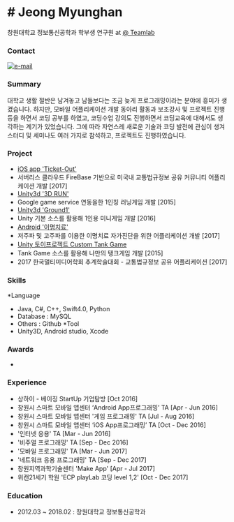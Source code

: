 # # Jeong Myunghan
창원대학교 정보통신공학과
학부생 연구원 at [@ Teamlab](http://ivis.kr)

### Contact 
[![e-mail](https://img.shields.io/badge/email-gjtjdud93@gmail.com-blue.svg)](mailto:jmh667722@gmail.com)

### Summary
대학교 생활 절반은 남겨놓고 남들보다는 조금 늦게 프로그래밍이라는 분야에 흥미가 생겼습니다. 하지만, 모바일 어플리케이션 개발 동아리 활동과 보조강사 및 프로젝트 진행 등을 하면서 코딩 공부를 하였고, 코딩수업 강의도 진행하면서 코딩교육에 대해서도 생각하는 계기가 있었습니다. 그에 따라 자연스레 새로운 기술과 코딩 발전에 관심이 생겨 스터디 및 세미나도 여러 가지로 참석하고, 프로젝트도 진행하였습니다.

### Project
* [iOS app 'Ticket-Out'](https://github.com/jmh6672/TicketOut)
* 서버리스 클라우드 FireBase 기반으로 미국내 교통법규정보 공유 커뮤니티 어플리케이션 개발  [2017] 
* [Unity3d '3D RUN'](https://github.com/jmh6672/Run_3D)
* Google game service 연동을한 1인칭 러닝게임 개발 [2015]
* [Unity3d 'Ground1'](https://github.com/jmh6672/ground1)
* Unity 기본 소스를 활용해 1인용 미니게임 개발 [2016]
* [Android '이명치료'](https://github.com/jmh6672/customTank)
* 저주파 및 고주파를 이용한 이명치료 자가진단을 위한 어플리케이션 개발 [2017] 	
* [Unity 토이프로젝트 Custom Tank Game](https://www.youtube.com/watch?v=Amq3xKltm-o)
* Tank Game 소스를 활용해 나만의 탱크게임 개발 [2015]
* 2017 한국멀티미디어학회 추계학술대회 - 교통법규정보 공유 어플리케이션 [2017]


### Skills
*Language
* Java, C#, C++, Swift4.0, Python
* Database : MySQL
* Others : Github
*Tool
* Unity3D, Android studio, Xcode

### Awards
* 

### Experience
* 상하이 - 베이징 StartUp 기업탐방 [Oct 2016]
* 창원시 스마트 모바일 앱센터 ‘Android App프로그래밍’ TA  [Apr - Jun 2016]
* 창원시 스마트 모바일 앱센터 '게임 프로그래밍' TA  [Jul - Aug 2016]
* 창원시 스마트 모바일 앱센터 ‘iOS App프로그래밍’ TA   [Oct - Dec 2016]
* '인터넷 응용' TA [Mar - Jun 2016]
* '비주얼 프로그래밍' TA [Sep - Dec 2016]
* '모바일 프로그래밍' TA [Mar - Jun 2017]
* '네트워크 응용 프로그래밍' TA [Sep - Dec 2017]
* 창원지역과학기술센터 'Make App' [Apr - Jul 2017]
* 위캔21세기 학원 'ECP playLab 코딩 level 1,2' [Oct - Dec 2017]

### Education
* 2012.03 ~ 2018.02 : 창원대학교 정보통신공학과
